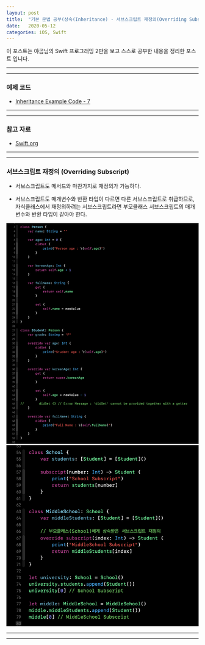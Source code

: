```yaml
---
layout: post
title:  "기본 문법 공부(상속(Inheritance) - 서브스크립트 재정의(Overriding Subscript))"
date:   2020-05-12
categories: iOS, Swift
---
```


이 포스트는 야곰님의 Swift 프로그래밍 2판을 보고 스스로 공부한 내용을 정리한 포스트 입니다.

- - -
- - -

### 예제 코드

- [Inheritance Example Code - 7](https://github.com/VincentGeranium/Swift-Study/tree/master/2020-05-12-InheritanceExampleCode-7.playground)

- - -
- - -

### 참고 자료

- [Swift.org](https://docs.swift.org/swift-book/LanguageGuide/Inheritance.html)

- - -
- - -

### 서브스크립트 재정의 (Overriding Subscript)

- 서브스크립트도 메서드와 마찬가지로 재정의가 가능하다.

- 서브스크립트도 매개변수와 반환 타입이 다르면 다른 서브스크립트로 취급하므로, 자식클래스에서 재정의하려는 서브스크립트라면 부모클래스 서브스크립트의 매개변수와 반환 타입이 같아야 한다.

<img width="1058" alt="inheritanceImage-10" src="https://github.com/VincentGeranium/VincentGeranium.github.io/blob/master/assets/img/inheritanceImage-10.png?raw=true" title="inheritanceImage-10">
<img width="1058" alt="inheritanceImage-11" src="https://github.com/VincentGeranium/VincentGeranium.github.io/blob/master/assets/img/inheritanceImage-11.png?raw=true" title="inheritanceImage-11">

- - -
- - -

